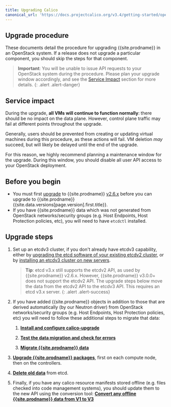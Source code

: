 ```yaml
---
title: Upgrading Calico
canonical_url: 'https://docs.projectcalico.org/v3.4/getting-started/openstack/upgrade/'
---
```

## Upgrade procedure
These documents detail the procedure for upgrading {{site.prodname}} in an OpenStack system. 
If a release does not upgrade a particular component, you should skip the steps for that component.

> **Important**: You will
> be unable to issue API requests to your OpenStack system during the
> procedure. Please plan your upgrade window accordingly, and see the
> [Service Impact](#service-impact) section for more details.
{: .alert .alert-danger}

## Service impact

During the upgrade, **all VMs will continue to function normally**:
there should be no impact on the data plane. However, control plane
traffic may fail at different points throughout the upgrade.

Generally, users should be prevented from creating or updating virtual
machines during this procedure, as these actions will fail. VM deletion
*may* succeed, but will likely be delayed until the end of the upgrade.

For this reason, we highly recommend planning a maintenance window for
the upgrade. During this window, you should disable all user API access
to your OpenStack deployment.


## Before you begin

- You must first [upgrade](/v2.6/getting-started/openstack/upgrade) 
  to {{site.prodname}} [v2.6.x](https://github.com/projectcalico/calico/releases) 
  before you can upgrade to {{site.prodname}} 
  {{site.data.versions[page.version].first.title}}. 
- If you have {{site.prodname}} data which was not generated from OpenStack networks/security groups (e.g. Host Endpoints, Host Protection policies, etc), you will need to have `etcdctl` installed.

## Upgrade steps

1. Set up an etcdv3 cluster, if you don't already have etcdv3 capability, either by [upgrading the etcd software of your existing etcdv2 cluster](https://coreos.com/etcd/docs/latest/upgrades/upgrade_3_0.html), or by [installing an etcdv3 cluster on new servers](https://coreos.com/etcd/docs/latest/op-guide/clustering.html).
  
   > **Tip**: etcd v3.x still supports the etcdv2 API, as used by {{site.prodname}} v2.6.x.
   > However, {{site.prodname}} v3.0.0+ does not support the etcdv2 API.  The upgrade steps below
   > move the data from the etcdv2 API to the etcdv3 API.  This requires an etcd v3.x server.
   {: .alert .alert-success}

1. If you have added {{site.prodname}} objects in addition to those that are derived automatically (by our Neutron driver) from OpenStack networks/security groups (e.g. Host Endpoints, Host Protection policies, etc) you will need to follow these additional steps to migrate that data:
       
    1. **[Install and configure calico-upgrade](/{{page.version}}/getting-started/openstack/upgrade/setup)** 
    
    1. **[Test the data migration and check for errors](/{{page.version}}/getting-started/openstack/upgrade/test)**
    
    1. **[Migrate {{site.prodname}} data](/{{page.version}}/getting-started/openstack/upgrade/migrate)** 

1. **[Upgrade {{site.prodname}} packages](/{{page.version}}/getting-started/openstack/upgrade/upgrade)**, first on each compute node, then on the controllers. 

1. **[Delete old data](/{{page.version}}/getting-started/openstack/upgrade/delete#deleting-calico-data-from-etcdv2-after-a-successful-migration-and-upgrade)** from etcd.

1. Finally, if you have any calico resource manifests stored offline (e.g. files checked into code management systems), you should update them to the new API using the conversion tool:
  **[Convert any offline {{site.prodname}} data from V1 to V3](/{{page.version}}/getting-started/openstack/upgrade/convert)** 
